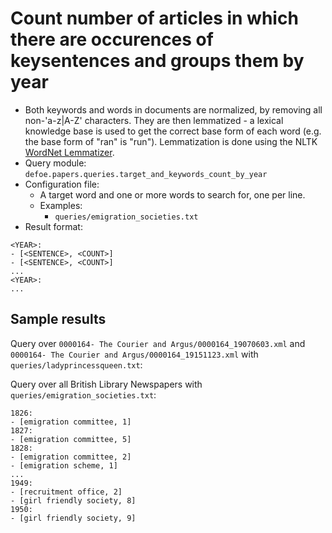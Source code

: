 # Count number of articles in which there are occurences of keysentences and groups them by year

* Both keywords and words in documents are normalized, by removing all non-'a-z|A-Z' characters. They are then lemmatized - a lexical knowledge base is used to get the correct base form of each word (e.g. the base form of "ran" is "run"). Lemmatization is done using the NLTK [WordNet Lemmatizer](https://www.nltk.org/api/nltk.stem.html#module-nltk.stem.wordnet).
* Query module: `defoe.papers.queries.target_and_keywords_count_by_year`
* Configuration file:
  - A target word and one or more words to search for, one per line.
  - Examples:
    - `queries/emigration_societies.txt`
* Result format:

```
<YEAR>:
- [<SENTENCE>, <COUNT>]
- [<SENTENCE>, <COUNT>]
...
<YEAR>:
...
```

## Sample results

Query over `0000164- The Courier and Argus/0000164_19070603.xml` and `0000164- The Courier and Argus/0000164_19151123.xml` with `queries/ladyprincessqueen.txt`:


Query over all British Library Newspapers with `queries/emigration_societies.txt`:

```
1826:
- [emigration committee, 1]
1827:
- [emigration committee, 5]
1828:
- [emigration committee, 2]
- [emigration scheme, 1]
...
1949:
- [recruitment office, 2]
- [girl friendly society, 8]
1950:
- [girl friendly society, 9]
```

